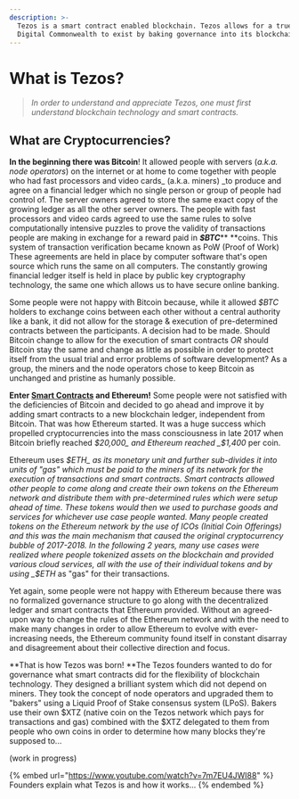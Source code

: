 ```yaml
---
description: >-
  Tezos is a smart contract enabled blockchain. Tezos allows for a true Global
  Digital Commonwealth to exist by baking governance into its blockchain!
---
```


# What is Tezos?

> _In order to understand and appreciate Tezos, one must first understand blockchain technology and smart contracts._

## What are Cryptocurrencies?

**In the beginning there was Bitcoin**! It allowed people with servers (_a.k.a. node operators_) on the internet or at home to come together with people who had fast processors and video cards_ (a.k.a. miners) _to produce and agree on a financial ledger which no single person or group of people had control of. The server owners agreed to store the same exact copy of the growing ledger as all the other server owners. The people with fast processors and video cards agreed to use the same rules to solve computationally intensive puzzles to prove the validity of transactions people are making in exchange for a reward paid in _**$BTC**_** **coins. This system of transaction verification became known as PoW (Proof of Work) These agreements are held in place by computer software that's open source which runs the same on all computers. The constantly growing financial ledger itself is held in place by public key cryptography technology, the same one which allows us to have secure online banking.

Some people were not happy with Bitcoin because, while it allowed _$BTC_ holders to exchange coins between each other without a central authority like a bank, it did not allow for the storage & execution of pre-determined contracts between the participants. A decision had to be made. Should Bitcoin change to allow for the execution of smart contracts _OR_ should Bitcoin stay the same and change as little as possible in order to protect itself from the usual trial and error problems of software development? As a group, the miners and the node operators chose to keep Bitcoin as unchanged and pristine as humanly possible.

**Enter **[**Smart Contracts**](https://www.youtube.com/watch?v=ZE2HxTmxfrI)** and Ethereum!** Some people were not satisfied with the deficiencies of Bitcoin and decided to go ahead and improve it by adding smart contracts to a new blockchain ledger, independent from Bitcoin. That was how Ethereum started. It was a huge success which propelled cryptocurrencies into the mass consciousness in late 2017 when Bitcoin briefly reached _$20,000_ and Ethereum reached _$1,400_ per coin.&#x20;

Ethereum uses _$ETH_ as its monetary unit and further sub-divides it into units of "gas" which must be paid to the miners of its network for the execution of transactions and smart contracts. Smart contracts allowed other people to come along and create their own tokens on the Ethereum network and distribute them with pre-determined rules which were setup ahead of time. These tokens would then we used to purchase goods and services for whichever use case people wanted. Many people created tokens on the Ethereum network by the use of ICOs (Initial Coin Offerings) and this was the main mechanism that caused the original cryptocurrency bubble of 2017-2018. In the following 2 years, many use cases were realized where people tokenized assets on the blockchain and provided various cloud services, all with the use of their individual tokens and by using _$ETH_ as "gas" for their transactions.

Yet again, some people were not happy with Ethereum because there was no formalized governance structure to go along with the decentralized ledger and smart contracts that Ethereum provided. Without an agreed-upon way to change the rules of the Ethereum network and with the need to make many changes in order to allow Ethereum to evolve with ever-increasing needs, the Ethereum community found itself in constant disarray and disagreement about their collective direction and focus.

**That is how Tezos was born! **The Tezos founders wanted to do for governance what smart contracts did for the flexibility of blockchain technology. They designed a brilliant system which did not depend on miners. They took the concept of node operators and upgraded them to "bakers" using a Liquid Proof of Stake consensus system (LPoS). Bakers use their own $XTZ (native coin on the Tezos network which pays for transactions and gas) combined with the $XTZ delegated to them from people who own coins in order to determine how many blocks they're supposed to...

(work in progress)

{% embed url="https://www.youtube.com/watch?v=7m7EU4JWI88" %}
Founders explain what Tezos is and how it works...
{% endembed %}

